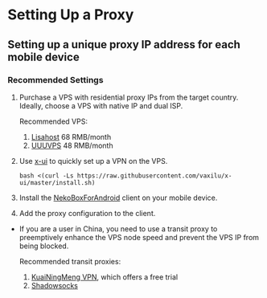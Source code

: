 # Setting Up a Proxy

## Setting up a unique proxy IP address for each mobile device

### Recommended Settings

1. Purchase a VPS with residential proxy IPs from the target country. Ideally, choose a VPS with native IP and dual ISP.

    Recommended VPS:
    1. [Lisahost](https://lisahost.com/aff.php?aff=1886) 68 RMB/month
    2. [UUUVPS](https://uuuvps.com/aff.php?aff=189) 48 RMB/month
2. Use [x-ui](https://github.com/vaxilu/x-ui) to quickly set up a VPN on the VPS.

    ```shell
    bash <(curl -Ls https://raw.githubusercontent.com/vaxilu/x-ui/master/install.sh)
    ```

3. Install the [NekoBoxForAndroid](https://github.com/MatsuriDayo/NekoBoxForAndroid) client on your mobile device.

4. Add the proxy configuration to the client.

* If you are a user in China, you need to use a transit proxy to preemptively enhance the VPS node speed and prevent the VPS IP from being blocked.

    Recommended transit proxies:
    1. [KuaiNingMeng VPN](https://flm13.com/s/obpb11), which offers a free trial
    2. [Shadowsocks](https://portal.shadowsocks.au/aff.php?aff=23208)

